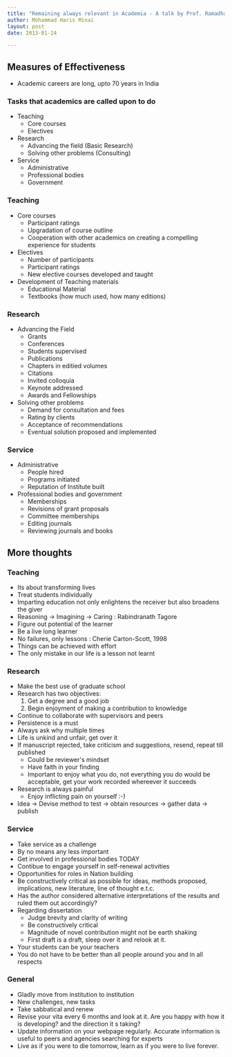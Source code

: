 ```yaml
---
title: "Remaining always relevant in Academia - A talk by Prof. Ramadhar Singh"
author: Mohammad Haris Minai
layout: post
date: 2013-01-24

---
```


## Measures of Effectiveness

- Academic careers are long, upto 70 years in India

### Tasks that academics are called upon to do

- Teaching
    - Core courses
    - Electives
- Research
    - Advancing the field (Basic Research)
    - Solving other problems (Consulting)
- Service
    - Administrative
    - Professional bodies
    - Government

### Teaching

- Core courses
    - Participant ratings
    - Upgradation of course outline
    - Cooperation with other academics on creating a compelling experience for students
- Electives
    - Number of participants
    - Participant ratings
    - New elective courses developed and taught
- Development of Teaching materials
    - Educational Material
    - Textbooks (how much used, how many editions)

### Research

- Advancing the Field
    - Grants
    - Conferences
    - Students supervised
    - Publications
    - Chapters in editied volumes
    - Citations
    - Invited colloquia
    - Keynote addressed
    - Awards and Fellowships
- Solving other problems
    - Demand for consultation and fees
    - Rating by clients
    - Acceptance of recommendations
    - Eventual solution proposed and implemented

### Service

- Administrative
    - People hired
    - Programs initiated
    - Reputation of Institute built
- Professional bodies and government
    - Memberships
    - Revisions of grant proposals
    - Committee memberships
    - Editing journals
    - Reviewing journals and books

## More thoughts

### Teaching

- Its about transforming lives
- Treat students individually
- Imparting education not only enlightens the receiver but also broadens the giver
- Reasoning -> Imagining -> Caring : Rabindranath Tagore
- Figure out potential of the learner
- Be a live long learner
- No failures, only lessons : Cherie Carton-Scott, 1998
- Things can be achieved with effort
- The only mistake in our life is a lesson not learnt

### Research

- Make the best use of graduate school
- Research has two objectives:
    1. Get a degree and a good job
    2. Begin enjoyment of making a contribution to knowledge
- Continue to collaborate with supervisors and peers
- Persistence is a must
- Always ask why multiple times
- Life is unkind and unfair, get over it
- If manuscript rejected, take criticism and suggestions, resend, repeat till published
    - Could be reviewer's mindset
    - Have faith in your finding
    - Important to enjoy what you do, not everything you do would be acceptable, get your work recorded whereever it succeeds
- Research is always painful
    - Enjoy inflicting pain on yourself :-)
- Idea -> Devise method to test -> obtain resources -> gather data -> publish

### Service

- Take service as a challenge
- By no means any less important
- Get involved in professional bodies TODAY
- Contibue to engage yourself in self-renewal activities
- Opportunities for roles in Nation building
- Be constructively critical as possible for ideas, methods proposed, implications, new literature, line of thought e.t.c.
- Has the author considered alternative interpretations of the results and ruled them out accordingly?
- Regarding dissertation
    - Judge brevity and clarity of writing
    - Be constructively critical
    - Magnitude of novel contribution might not be earth shaking
    - First draft is a draft, sleep over it and relook at it.
- Your students can be your teachers
- You do not have to be better than all people around you and in all respects

### General

- Gladly move from institution to institution
- New challenges, new tasks
- Take sabbatical and renew
- Revise your vita every 6 months and look at it. Are you happy with how it is developing? and the direction it s taking?
- Update information on your webpage regularly. Accurate information is useful to peers and agencies searching for experts
- Live as if you were to die tomorrow, learn as if you were to live forever.
